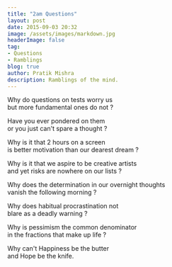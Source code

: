 ```yaml
---
title: "2am Questions"
layout: post
date: 2015-09-03 20:32
image: /assets/images/markdown.jpg
headerImage: false
tag:
- Questions
- Ramblings
blog: true
author: Pratik Mishra
description: Ramblings of the mind.
---
```


Why do questions on tests worry us  
but more fundamental ones do not ?

Have you ever pondered on them  
or you just can't spare a thought ?

Why is it that 2 hours on a screen  
is better motivation than our dearest dream ?

Why is it that we aspire to be creative artists  
and yet risks are nowhere on our lists ?

Why does the determination in our overnight thoughts  
vanish the following morning ?

Why does habitual procrastination not  
blare as a deadly warning ?

Why is pessimism the common denominator  
in the fractions that make up life ?

Why can't Happiness be the butter  
and Hope be the knife.

